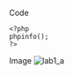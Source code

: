Code
```
<?php
phpinfo();
?>
```
Image
![lab1_a](https://github.com/vawn04/PHPchall/assets/154768853/228a9307-34ab-4366-88d2-78f1951bcdce)
